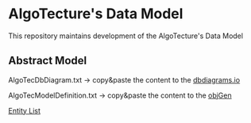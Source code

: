 # AlgoTecture's Data Model

This repository maintains development of the AlgoTecture's Data Model

## Abstract Model

AlgoTecDbDiagram.txt -> copy&paste the content to the [dbdiagrams.io](https://dbdiagram.io/d)

AlgoTecModelDefinition.txt -> copy&paste the content to the [objGen](http://www.objgen.com/json)

[Entity List](https://docs.google.com/spreadsheets/d/1vFl9HkoI4J3wYc0LBMzZzQAWJZTP5gAjRVusJ192n18/edit#gid=1150426035)
